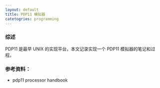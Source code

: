 ```yaml
---
layout: default
title: PDP11 模拟器
catetogries: programming
---
```


### 综述
PDP11 是最早 UNIX 的实现平台，本文记录实现一个 PDP11 模拟器的笔记和过程。


### 参考资料：
* pdp11 processor handbook



